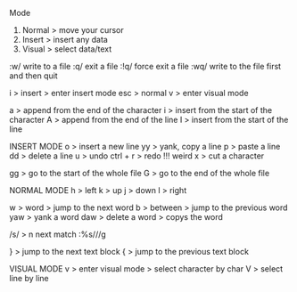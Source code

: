 Mode
1. Normal > move your cursor
2. Insert > insert any data
3. Visual > select data/text

:w/ write to a file
:q/ exit a file
:!q/ force exit a file
:wq/ write to the file first and then quit

i > insert > enter insert mode
esc > normal
v > enter visual mode

a > append from the end of the character
i > insert from the start of the character
A > append from the end of the line 
I > insert from the start of the line

INSERT MODE
o > insert a new line
yy > yank, copy a line
p > paste a line
dd > delete a line
u > undo
ctrl + r > redo !!! weird
x > cut a character

gg > go to the start of the whole file
G > go to the end of the whole file

NORMAL MODE
h > left
k > up
j > down 
l > right

w > word > jump to the next word
b > between > jump to the previous word
yaw > yank a word 
daw > delete a word > copys the word

/s/<word> > n next match
:%s/<old>/<new>/g

} > jump to the next text block
{ > jump to the previous text block

VISUAL MODE
v > enter visual mode > select character by char
V > select line by line

